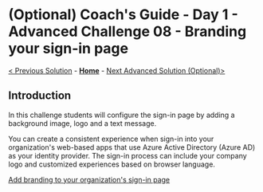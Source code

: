 # (Optional) Coach's Guide - Day 1 - Advanced Challenge 08 - Branding your sign-in page

 [< Previous Solution](./Solution_D1_07.md) - **[Home](./README.md)** - [Next Advanced Solution (Optional)>](./Solution_D1_09.md)

## Introduction

In this challenge students will configure the sign-in page by adding a background image, logo and a text message.

You can create a consistent experience when  sign-in into your organization's web-based apps that use Azure Active Directory (Azure AD) as your identity provider. The sign-in process can include your company logo and customized experiences based on browser language.

[Add branding to your organization's sign-in page](https://learn.microsoft.com/en-us/azure/active-directory/fundamentals/customize-branding)